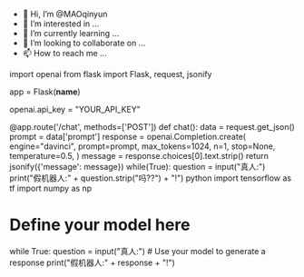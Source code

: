 - 👋 Hi, I’m @MAOqinyun
- 👀 I’m interested in ...
- 🌱 I’m currently learning ...
- 💞️ I’m looking to collaborate on ...
- 📫 How to reach me ...

<!---
MAOqinyun/MAOqinyun is a ✨ special ✨ repository because its `README.md` (this file) appears on your GitHub profile.
You can click the Preview link to take a look at your changes.
--->
import openai
from flask import Flask, request, jsonify

app = Flask(__name__)

openai.api_key = "YOUR_API_KEY"

@app.route('/chat', methods=['POST'])
def chat():
    data = request.get_json()
    prompt = data['prompt']
    response = openai.Completion.create(
        engine="davinci",
        prompt=prompt,
        max_tokens=1024,
        n=1,
        stop=None,
        temperature=0.5,
    )
    message = response.choices[0].text.strip()
    return jsonify({'message': message})
    while(True):
    question = input("真人:")
    print("假机器人:" + question.strip("吗??") + "!")
    python
import tensorflow as tf
import numpy as np

# Define your model here

while True:
    question = input("真人:")
    # Use your model to generate a response
    print("假机器人:" + response + "!")
    
